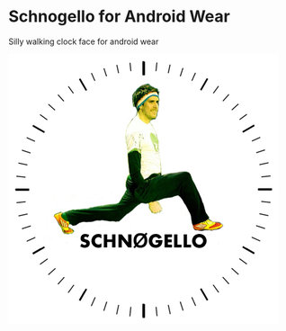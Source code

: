 # Schnogello for Android Wear
Silly walking clock face for android wear

![alt tag](https://raw.githubusercontent.com/Kianoni/schnogello-android/master/wear/src/main/res/drawable/schnogello_preview.png)
